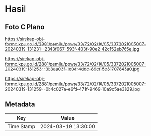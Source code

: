 # Hasil

## Foto C Plano

https://sirekap-obj-formc.kpu.go.id/2881/pemilu/ppwp/33/72/02/10/05/3372021005007-20240319-131231--2343f067-593f-403f-90e2-42c152eb765e.jpg

https://sirekap-obj-formc.kpu.go.id/2881/pemilu/ppwp/33/72/02/10/05/3372021005007-20240319-131253--3b3aa03f-1e08-4ddc-89cf-5e31707845a0.jpg

https://sirekap-obj-formc.kpu.go.id/2881/pemilu/ppwp/33/72/02/10/05/3372021005007-20240319-131259--0b4c027a-e6fd-471f-9469-10a9c5ae3829.jpg


## Metadata

| Key        | Value               |
| ---------- | ------------------- |
| Time Stamp | 2024-03-19 13:30:00 |



